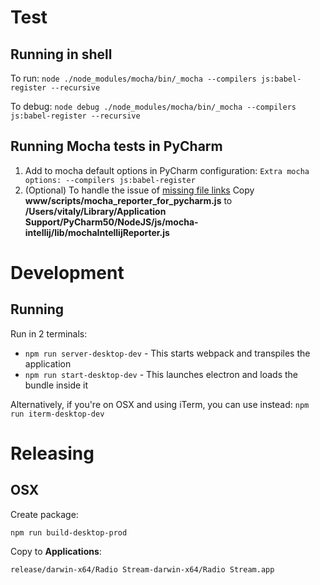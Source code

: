 Test
====

Running in shell
----------------
To run: `node ./node_modules/mocha/bin/_mocha --compilers js:babel-register --recursive`

To debug: `node debug ./node_modules/mocha/bin/_mocha --compilers js:babel-register --recursive`

Running Mocha tests in PyCharm
------------------------------

1. Add to mocha default options in PyCharm configuration: `Extra mocha options: --compilers js:babel-register`
1. (Optional) To handle the issue of [missing file links](https://intellij-support.jetbrains.com/hc/en-us/community/posts/203331070-File-name-isn-t-clickable-in-Mocha-output)
   Copy **www/scripts/mocha_reporter_for_pycharm.js** to **/Users/vitaly/Library/Application Support/PyCharm50/NodeJS/js/mocha-intellij/lib/mochaIntellijReporter.js**


Development
=======

Running
-----------

Run in 2 terminals:
* `npm run server-desktop-dev` - This starts webpack and transpiles the application
* `npm run start-desktop-dev` - This launches electron and loads the bundle inside it

Alternatively, if you're on OSX and using iTerm, you can use instead: `npm run iterm-desktop-dev`

Releasing
==========

OSX
----

Create package: 

`npm run build-desktop-prod`

Copy to **Applications**:

`release/darwin-x64/Radio Stream-darwin-x64/Radio Stream.app`